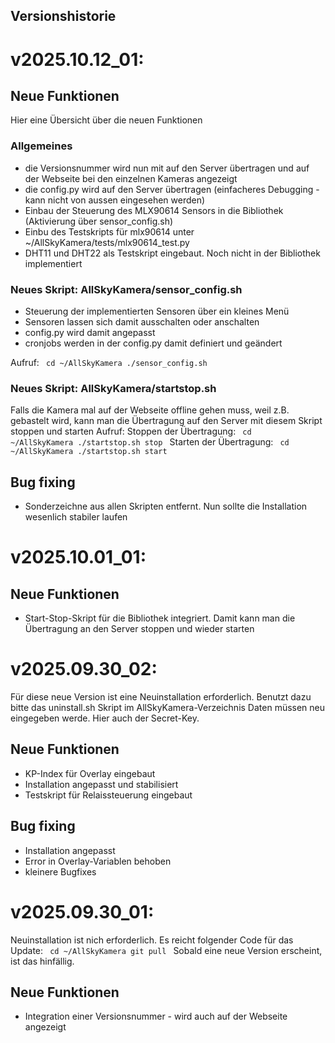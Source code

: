 Versionshistorie
----------------
# v2025.10.12_01:

## Neue Funktionen

Hier eine Übersicht über die neuen Funktionen

### Allgemeines
- die Versionsnummer wird nun mit auf den Server übertragen und auf der Webseite bei den einzelnen Kameras angezeigt
- die config.py wird auf den Server übertragen (einfacheres Debugging - kann nicht von aussen eingesehen werden)
- Einbau der Steuerung des MLX90614 Sensors in die Bibliothek (Aktivierung über sensor_config.sh)
- Einbu des Testskripts für mlx90614 unter ~/AllSkyKamera/tests/mlx90614_test.py
- DHT11 und DHT22 als Testskript eingebaut. Noch nicht in der Bibliothek implementiert

### Neues Skript: AllSkyKamera/sensor_config.sh
- Steuerung der implementierten Sensoren über ein kleines Menü
- Sensoren lassen sich damit ausschalten oder anschalten
- config.py wird damit angepasst
- cronjobs werden in der config.py damit definiert und geändert

Aufruf:
<code>
cd ~/AllSkyKamera
./sensor_config.sh
</code>

### Neues Skript: AllSkyKamera/startstop.sh
Falls die Kamera mal auf der Webseite offline gehen muss, weil z.B. gebastelt wird, kann man die Übertragung auf den Server mit diesem Skript stoppen und starten
Aufruf:
Stoppen der Übertragung:
<code>
cd ~/AllSkyKamera
./startstop.sh stop
</code>
Starten der Übertragung:
<code>
cd ~/AllSkyKamera
./startstop.sh start
</code>

## Bug fixing 
- Sonderzeichne aus allen Skripten entfernt. Nun sollte die Installation wesenlich stabiler laufen

# v2025.10.01_01:

## Neue Funktionen
- Start-Stop-Skript für die Bibliothek integriert. Damit kann man die Übertragung an den Server stoppen und wieder starten

# v2025.09.30_02:

Für diese neue Version ist eine Neuinstallation erforderlich.
Benutzt dazu bitte das uninstall.sh Skript im AllSkyKamera-Verzeichnis
Daten müssen neu eingegeben werde. Hier auch der Secret-Key.

## Neue Funktionen
- KP-Index für Overlay eingebaut
- Installation angepasst und stabilisiert
- Testskript für Relaissteuerung eingebaut

## Bug fixing 
- Installation angepasst
- Error in Overlay-Variablen behoben
- kleinere Bugfixes


# v2025.09.30_01:

Neuinstallation ist nich erforderlich.
Es reicht folgender Code für das Update:
<code>
cd ~/AllSkyKamera
git pull
</code>
Sobald eine neue Version erscheint, ist das hinfällig.

## Neue Funktionen
- Integration einer Versionsnummer - wird auch auf der Webseite angezeigt
